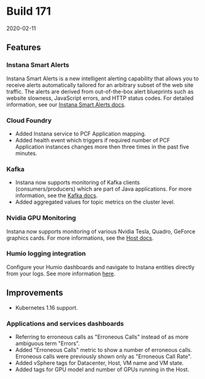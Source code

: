 # Build 171

2020-02-11

## Features

### Instana Smart Alerts

Instana Smart Alerts is a new intelligent alerting capability that allows you to receive alerts automatically tailored for an arbitrary subset of the web site traffic. The alerts are derived from out-of-the-box alert blueprints such as website slowness, JavaScript errors, and HTTP status codes. For detailed information, see our [Instana Smart Alerts docs](https://docs.instana.io/products/website_monitoring/smart_alerts).

### Cloud Foundry

- Added Instana service to PCF Application mapping.
- Added health event which triggers if required number of PCF Application instances changes more then three times in the past five minutes.

### Kafka

- Instana now supports monitoring of Kafka clients (consumers/producers) which are part of Java applications. For more information, see the [Kafka docs](https://docs.instana.io/ecosystem/kafka).
- Added aggregated values for topic metrics on the cluster level.

### Nvidia GPU Monitoring

Instana now supports monitoring of various Nvidia Tesla, Quadro, GeForce graphics cards. For more informations, see the [Host docs](https://docs.instana.io/ecosystem/host/#individual-gpu-usage).

### Humio logging integration

Configure your Humio dashboards and navigate to Instana entities directly from your logs. See more information [here](https://docs.instana.io/ecosystem/humio/).

## Improvements

- Kubernetes 1.16 support.

### Applications and services dashboards

- Referring to erroneous calls as "Erroneous Calls" instead of as more ambiguous term "Errors".
- Added "Erroneous Calls" metric to show a number of erroneous calls. Erroneous calls were previously shown only as "Erroneous Call Rate".
- Added vSphere tags for Datacenter, Host, VM name and VM state.
- Added tags for GPU model and number of GPUs running in the Host.
